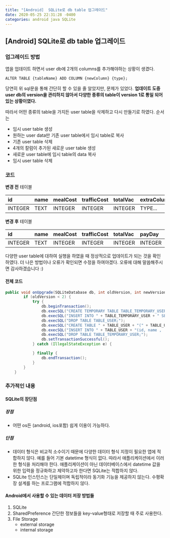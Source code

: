 ```yaml
---
title: "[Android]  SQLite로 db table 업그레이드"
date: 2020-05-25 22:31:28 -0400
categories: android java SQLite
---
```

## [Android]  SQLite로 db table 업그레이드

### 업그레이드 방법

앱을 업데이트 하면서 user db에 2개의 columns를 추가해야하는 상황이 생겼다.
```
ALTER TABLE {tableName} ADD COLUMN {newColumn} {type};
```
당연히 위 sql문을 통해 간단히 할 수 있을 줄 알았지만, 문제가 있었다.
**업데이트 도중 user db의 version을 관리하지 않아서 다양한 종류의 table이 version 1로 통일 되어있는 상황이였다.**

따라서 어떤 종류의 table을 가지든 user table을 삭제하고 다시 만들기로 하였다.
순서는

- 임시 user table 생성
- 원하는 user data만 기존 user table에서 임시 table로 복사
- 기존 user table 삭제
- 4개의 칼럼이 추가된 새로운 user table 생성
- 새로운 user table에 임시 table의 data 복사
- 임시 user table 삭제


### 코드

**변경 전** 테이블

| id | name | mealCost | trafficCost | totalVac | extraColumn... | ... |
| :--- | :--- | :--- | :--- | :--- | :--- | :--- |
| INTEGER | TEXT | INTEGER | INTEGER | INTEGER | TYPE... | ... |
 
**변경 후** 테이블

| id | name | mealCost | trafficCost | totalVac | payDay | promotionDay |
| :--- | :--- | :--- | :--- | :--- | :--- | :--- |
| INTEGER | TEXT | INTEGER | INTEGER | INTEGER | INTEGER | INTEGER |

다양한 user table에 대하여 실행을 하였을 때 정상적으로 업데이트가 되는 것을 확인하였다. 더 나은 방법이나
오류가 확인되면 수정을 하여야겠다. 오류에 대해 말씀해주시면 감사하겠습니다 :)


#### 전체 코드
```java
public void onUpgrade(SQLiteDatabase db, int oldVersion, int newVersion) {
        if (oldVersion < 2) {
            try {
                db.beginTransaction();
                db.execSQL("CREATE TEMPORARY TABLE TABLE_TEMPORARY_USER (" + TABLE_USER_COLUMNS_VER_1 + ");");
                db.execSQL("INSERT INTO " + TABLE_TEMPORARY_USER + " SELECT id, name ,  mealCost , trafficCost ,  totalVac FROM " + TABLE_USER + ";");
                db.execSQL("DROP TABLE TABLE_USER;");
                db.execSQL("CREATE TABLE " + TABLE_USER + "(" + TABLE_USER_COLUMNS_VER_2 + " );");
                db.execSQL("INSERT INTO " + TABLE_USER + "(id, name ,  mealCost , trafficCost ,  totalVac) SELECT * FROM " + TABLE_TEMPORARY_USER + ";");
                db.execSQL("DROP TABLE TABLE_TEMPORARY_USER;");
                db.setTransactionSuccessful();
            } catch (IllegalStateException e) {

            } finally {
                db.endTransaction();
            }
        }
    }
```

### 추가적인 내용
#### SQLite의 장단점
##### 장점
  - 어떤 os든 (android, ios포함) 쉽게 이용이 가능하다.
##### 단점
  - 데이터 형식은 비교적 소수이기 때문에 다양한 데이터 형식 지정이 필요한 앱에 적합하지 않다. 예를 들어 기본 datetime 형식이 없다. 따라서 애플리케이션에서 이러한 형식을 처리해야 한다. 애플리케이션이 아닌 데이터베이스에서 datetime 값을 위한 입력을 정규화하고 제약하고자 한다면 SQLite는 적합하지 않다.
  - SQLite 인스턴스는 단일체이며 독립적이라 동기화 기능을 제공하지 않는다. 수평확장 설계를 하는 프로그램에 적합하지 않다.


#### Android에서 사용할 수 있는 데이터 저장 방법들
1. SQLite
2. SharedPreference
간단한 정보들을 key-value형태로 저장할 때 주로 사용한다.
3. File Storage
    - external storage
    - internal storage
